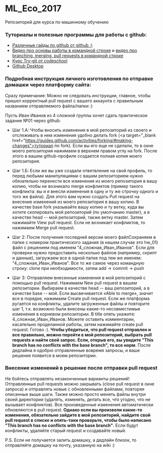 # ML_Eco_2017
Репозиторий для курса по машинному обучению 

### Туториалы и полезные программы для работы с github:

<ul>
	<li>
		<a target="_blank" href="https://guides.github.com/">Различные гайды по github от github :)</a>
	</li>
	<li>
		<a target="_blank" href="https://www.youtube.com/watch?v=0fKg7e37bQE">Видео про основы работы в командной строке</a> и <a href="https://www.youtube.com/watch?v=oFYyTZwMyAg">видео про branching, merging, pull requests в командной строке</a>
	</li>
	<li>
		<a target="_blank" href="https://www.codeschool.com/courses/try-git">Курс Try-git от codeschool</a>
	</li>
	<li>
		<a target="_blank" href="https://desktop.github.com/">Github Desktop</a>
	</li>
</ul>

### Подробная инструкция личного изготовления по отправке домашки через платформу сайта:

Сразу примечание: Можно не следовать инструкции, главное, чтобы пришел корректный pull request с вашего аккаунта с правильным названием отправляемого файла/папки :)

Пусть Иван Иванов из 4 сложной группы хочет сдать практическое задание №01 через github:

- Шаг 1.А: Чтобы вносить изменения в мой репозиторий из своего и отслеживать в нем изменения удобно делать fork (<a target="_blank href="https://guides.github.com/activities/forking/#making-changes">туториал по fork</a>). Если вы его еще не сделали, то в окне моего репозитория нажимаем в верхнем правом углу на fork. После этого в вашем github-профиле создается полная копия моего репозитория.

- Шаг 1.Б: Если же вы уже создали ответвление на свой профиль, то перед любыми манипуляциями с вашим репозиторием нужно обязательно перенести все изменения из моего репозитория в вашу копию, чтобы не возникало merge конфликтов (пример такого конфликта: вы и я внесли изменения в одну и ту же строчку одного и того же файла). Для этого вам нужно создать Pull request на внесение изменений из моего репозитория в вашу копию. В качестве base fork указывайте вашу копию и ту ветку, куда вы хотите скопировать мой репозиторий (по умолчанию master), а в качестве head -- мой репозиторий, также ветку master. Затем нажимайте View pull request. Если не возникает конфликтов, то нажимаем Merge pull request. 

- Шаг 2: После получения последней версии моего файлСохраняем в папке с номером практического задания (в нашем случае это hw_01) файл с решением под именем "4_сложная_Иван_Иванов". Если для проверки нужно предоставить несколько файлов (например, скрипт и данные), загружаем все в одной папке под тем же именем: "4_сложная_Иван_Иванов". Все то же самое через командную строку: clone при необходимости, затем add -> commit -> push 

- Шаг 3: Отправляем внесенные изменения в мой репозиторий с помощью pull request. Нажимаем New pull request в вашем репозитории. Выбираем в качестве head -- ваш репозиторий, а в качестве base -- мой. Если высвечивается «Able to merge», значит все в порядке, нажимаем Create pull request. Если же платформа ругается на конфликты, удалите загруженные файлы и повторите шаг 1, т.к. возможно были внесены какие-то несовместимые изменения в корневом репозитории. В title опять укажите: 4_сложная_Иван_Иванов. Можете оставить комментарии, касательно проделанной работы, затем нажимайте create pull request. Готово :). <b> Чтобы убедиться, что pull request отправлен и все правильно, можно перейти в мой репозиторий, выбрать pull requests и найти свой запрос. Если, открыв его, вы увидите "This branch has no conflicts with the base branch", то все норм</b>. После дедлайна я одобрю отправленные вовремя запросы, и ваше решение появится в моем репозитории. 

### Внесение изменений в решение после отправки pull request

Не бойтесь отправлять незаконченные варианты решений! Отправленные pull requests можно закрывать (close pull request в окне запроса) и отправлять новые с обновленными файлами, повторяя описанные выше шаги. Также можно просто менять файлы внутри своей директории (удалять, изменять, делать все, что угодно, что не вызывает конфликтов). Все произведенные изменения автоматически обновляются в pull request.<b> Однако если вы произвели какие-то изменения, обязательно зайдите в мой репозиторий, найдите свой pull request в списке и опять-таки проверьте, чтобы было написано "This branch has no conflicts with the base branch"</b>. Если будут конфликты, удаляйте старый request и создавайте новый.

P.S. Если не получается залить домашку, а дедлайн близок, то отправляйте домашку на почту, указанную на wiki :)
